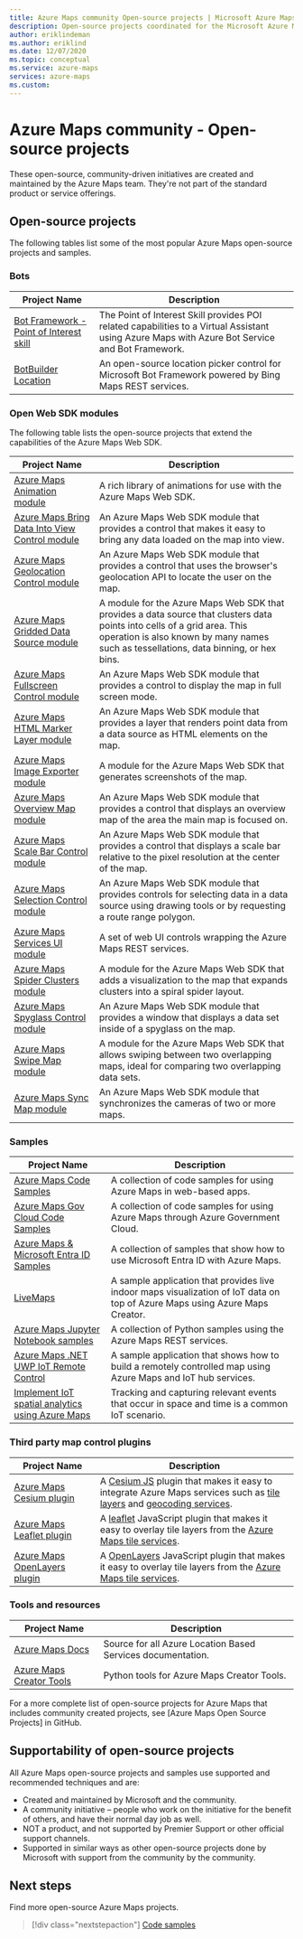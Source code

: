 ```yaml
---
title: Azure Maps community Open-source projects | Microsoft Azure Maps
description: Open-source projects coordinated for the Microsoft Azure Maps platform.
author: eriklindeman
ms.author: eriklind
ms.date: 12/07/2020
ms.topic: conceptual
ms.service: azure-maps
services: azure-maps
ms.custom: 
---
```


# Azure Maps community - Open-source projects

These open-source, community-driven initiatives are created and maintained by the Azure Maps team. They're not part of the standard product or service offerings.

## Open-source projects

The following tables list some of the most popular Azure Maps open-source projects and samples.

### Bots

| Project Name                   | Description |
|--------------------------------|-------------|
| [Bot Framework - Point of Interest skill] | The Point of Interest Skill provides POI related capabilities to a Virtual Assistant using Azure Maps with Azure Bot Service and Bot Framework. |
| [BotBuilder Location] | An open-source location picker control for Microsoft Bot Framework powered by Bing Maps REST services. |

### Open Web SDK modules

The following table lists the open-source projects that extend the capabilities of the Azure Maps Web SDK.

| Project Name                   | Description |
|--------------------------------|-------------|
| [Azure Maps Animation module] | A rich library of animations for use with the Azure Maps Web SDK. |
| [Azure Maps Bring Data Into View Control module] | An Azure Maps Web SDK module that provides a control that makes it easy to bring any data loaded on the map into view. |
| [Azure Maps Geolocation Control module] | An Azure Maps Web SDK module that provides a control that uses the browser's geolocation API to locate the user on the map. |
| [Azure Maps Gridded Data Source module] | A module for the Azure Maps Web SDK that provides a data source that clusters data points into cells of a grid area. This operation is also known by many names such as tessellations, data binning, or hex bins.  |
| [Azure Maps Fullscreen Control module] | An Azure Maps Web SDK module that provides a control to display the map in full screen mode. |
| [Azure Maps HTML Marker Layer module] | An Azure Maps Web SDK module that provides a layer that renders point data from a data source as HTML elements on the map. |
| [Azure Maps Image Exporter module] | A module for the Azure Maps Web SDK that generates screenshots of the map. |
| [Azure Maps Overview Map module] | An Azure Maps Web SDK module that provides a control that displays an overview map of the area the main map is focused on. |
| [Azure Maps Scale Bar Control module] | An Azure Maps Web SDK module that provides a control that displays a scale bar relative to the pixel resolution at the center of the map. |
| [Azure Maps Selection Control module] | An Azure Maps Web SDK module that provides controls for selecting data in a data source using drawing tools or by requesting a route range polygon. |
| [Azure Maps Services UI module] | A set of web UI controls wrapping the Azure Maps REST services. |
| [Azure Maps Spider Clusters module] | A module for the Azure Maps Web SDK that adds a visualization to the map that expands clusters into a spiral spider layout. |
| [Azure Maps Spyglass Control module] | An Azure Maps Web SDK module that provides a window that displays a data set inside of a spyglass on the map.  |
| [Azure Maps Swipe Map module] | A module for the Azure Maps Web SDK that allows swiping between two overlapping maps, ideal for comparing two overlapping data sets. |
| [Azure Maps Sync Map module] | An Azure Maps Web SDK module that synchronizes the cameras of two or more maps. |

### Samples

| Project Name                   | Description |
|--------------------------------|-------------|
| [Azure Maps Code Samples] | A collection of code samples for using Azure Maps in web-based apps. |
| [Azure Maps Gov Cloud Code Samples] | A collection of code samples for using Azure Maps through Azure Government Cloud. |
| [Azure Maps & Microsoft Entra ID Samples] | A collection of samples that show how to use Microsoft Entra ID with Azure Maps. |
| [LiveMaps] | A sample application that provides live indoor maps visualization of IoT data on top of Azure Maps using Azure Maps Creator. |
| [Azure Maps Jupyter Notebook samples] | A collection of Python samples using the Azure Maps REST services. |
| [Azure Maps .NET UWP IoT Remote Control] | A sample application that shows how to build a remotely controlled map using Azure Maps and IoT hub services. |
| [Implement IoT spatial analytics using Azure Maps] | Tracking and capturing relevant events that occur in space and time is a common IoT scenario. |

<a name="third-part-map-control-plugins"></a>

### Third party map control plugins

| Project Name                   | Description |
|--------------------------------|-------------|
| [Azure Maps Cesium plugin]     | A [Cesium JS] plugin that makes it easy to integrate Azure Maps services such as [tile layers] and [geocoding services]. |
| [Azure Maps Leaflet plugin]    | A [leaflet] JavaScript plugin that makes it easy to overlay tile layers from the [Azure Maps tile services]. |
| [Azure Maps OpenLayers plugin] | A [OpenLayers] JavaScript plugin that makes it easy to overlay tile layers from the [Azure Maps tile services]. |

### Tools and resources

| Project Name               | Description                                                 |
|----------------------------|-------------------------------------------------------------|
| [Azure Maps Docs]          | Source for all Azure Location Based Services documentation. |
| [Azure Maps Creator Tools] | Python tools for Azure Maps Creator Tools.                  |

For a more complete list of open-source projects for Azure Maps that includes community created projects, see [Azure Maps Open Source Projects] in GitHub.

## Supportability of open-source projects

All Azure Maps open-source projects and samples use supported and recommended techniques and are:

- Created and maintained by Microsoft and the community.
- A community initiative – people who work on the initiative for the benefit of others, and have their normal day job as well.
- NOT a product, and not supported by Premier Support or other official support channels.
- Supported in similar ways as other open-source projects done by Microsoft with support from the community by the community.

## Next steps

Find more open-source Azure Maps projects.

> [!div class="nextstepaction"]
> [Code samples]

[Azure Maps & Microsoft Entra ID Samples]: https://github.com/Azure-Samples/Azure-Maps-AzureAD-Samples
[Azure Maps .NET UWP IoT Remote Control]: https://github.com/Azure-Samples/azure-maps-dotnet-webgl-uwp-iot-remote-control
[Azure Maps Animation module]: https://github.com/Azure-Samples/azure-maps-animations
[Azure Maps Bring Data Into View Control module]: https://github.com/Azure-Samples/azure-maps-bring-data-into-view-control
[Azure Maps Cesium plugin]: https://github.com/azure-samples/azure-maps-cesium
[Azure Maps Code Samples]: https://github.com/Azure-Samples/AzureMapsCodeSamples
[Azure Maps Creator Tools]: https://github.com/Azure-Samples/AzureMapsCreator
[Azure Maps Docs]: https://github.com/MicrosoftDocs/azure-docs/tree/master/articles/azure-maps
[Azure Maps Fullscreen Control module]: https://github.com/Azure-Samples/azure-maps-fullscreen-control
[Azure Maps Geolocation Control module]: https://github.com/Azure-Samples/azure-maps-geolocation-control
[Azure Maps Gov Cloud Code Samples]: https://github.com/Azure-Samples/AzureMapsCodeSamples
[Azure Maps Gridded Data Source module]: https://github.com/Azure-Samples/azure-maps-gridded-data-source
[Azure Maps HTML Marker Layer module]: https://github.com/Azure-Samples/azure-maps-html-marker-layer
[Azure Maps Image Exporter module]: https://github.com/Azure-Samples/azure-maps-image-exporter
[Azure Maps Jupyter Notebook samples]: https://github.com/Azure-Samples/Azure-Maps-Jupyter-Notebook
[Azure Maps Leaflet plugin]: https://github.com/azure-samples/azure-maps-leaflet
[Azure Maps OpenLayers plugin]: https://github.com/azure-samples/azure-maps-openlayers
[Azure Maps Overview Map module]: https://github.com/Azure-Samples/azure-maps-overview-map
[Azure Maps Scale Bar Control module]: https://github.com/Azure-Samples/azure-maps-scale-bar-control
[Azure Maps Selection Control module]: https://github.com/Azure-Samples/azure-maps-selection-control
[Azure Maps Services UI module]: https://github.com/Azure-Samples/azure-maps-services-ui
[Azure Maps Spider Clusters module]: https://github.com/Azure-Samples/azure-maps-spider-clusters
[Azure Maps Spyglass Control module]: https://github.com/Azure-Samples/azure-maps-spyglass-control
[Azure Maps Swipe Map module]: https://github.com/Azure-Samples/azure-maps-swipe-map
[Azure Maps Sync Map module]: https://github.com/Azure-Samples/azure-maps-sync-maps
[Azure Maps tile services]: /rest/api/maps/render/get-map-tile
[Bot Framework - Point of Interest skill]: https://github.com/microsoft/botframework-solutions/tree/488093ac2fddf16096171f6a926315aa45e199e7/skills/csharp/pointofinterestskill
[BotBuilder Location]: https://github.com/Microsoft/BotBuilder-Location
[Cesium JS]: https://cesium.com/cesiumjs/
[Code samples]: /samples/browse/?products=azure-maps
[geocoding services]: /rest/api/maps/search
[Implement IoT spatial analytics using Azure Maps]: https://github.com/Azure-Samples/iothub-to-azure-maps-geofencing
[leaflet]: https://leafletjs.com
[LiveMaps]: https://github.com/Azure-Samples/LiveMaps
[OpenLayers]: https://www.openlayers.org/
[tile layers]: /rest/api/maps/render/get-map-tile
